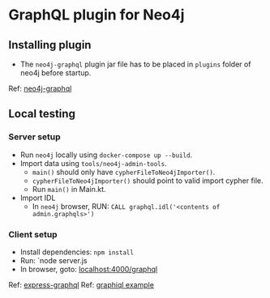# GraphQL plugin for Neo4j

## Installing plugin

 - The `neo4j-graphql` plugin jar file has to be placed in `plugins` folder of neo4j before startup.

Ref: [neo4j-graphql](https://github.com/neo4j-graphql/neo4j-graphql)

## Local testing

### Server setup

 * Run `neo4j` locally using `docker-compose up --build`.
 * Import data using `tools/neo4j-admin-tools`.
   * `main()` should only have `cypherFileToNeo4jImporter()`.
   * `cypherFileToNeo4jImporter()` should point to valid import cypher file.
   * Run `main()` in Main.kt.
 * Import IDL
   * In `neo4j` browser, RUN: `CALL graphql.idl('<contents of admin.graphqls>')`

### Client setup

 * Install dependencies: `npm install`
 * Run: `node server.js
 * In browser, goto: [localhost:4000/graphql](http://localhost:4000/graphql)

Ref: [express-graphql](https://github.com/graphql/express-graphql)
Ref: [graphiql example](https://github.com/graphql/graphiql/tree/master/example)
